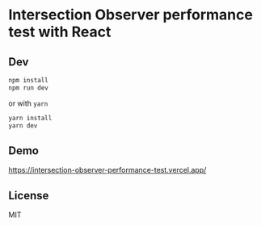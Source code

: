 # Intersection Observer performance test with React

## Dev

```bash
npm install
npm run dev
```

or with `yarn`

```bash
yarn install
yarn dev
```

## Demo

https://intersection-observer-performance-test.vercel.app/

## License

MIT
